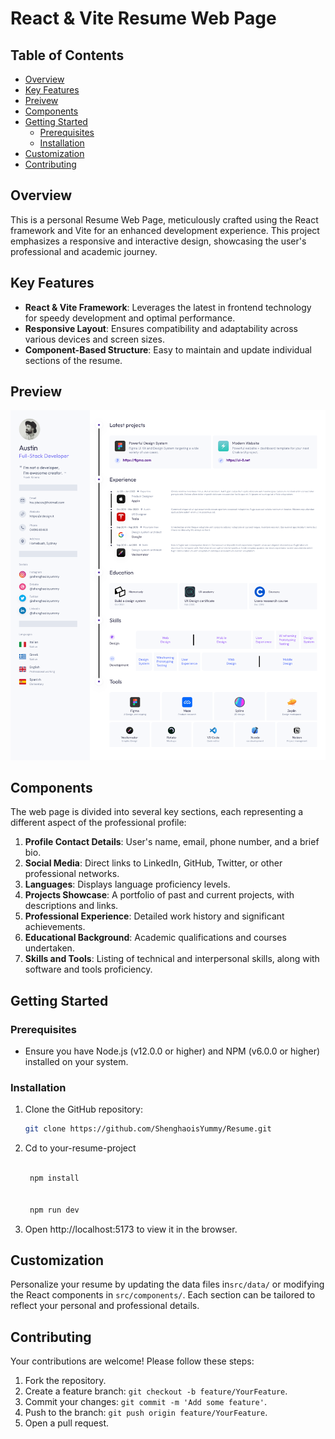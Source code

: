 # React & Vite Resume Web Page

## Table of Contents

- [Overview](#overview)
- [Key Features](#key-features)
- [Preivew](#preview)
- [Components](#components)
- [Getting Started](#getting-started)
  - [Prerequisites](#prerequisites)
  - [Installation](#installation)
- [Customization](#customization)
- [Contributing](#contributing)

## Overview

This is a personal Resume Web Page, meticulously crafted using the React framework and Vite for an enhanced development experience. This project emphasizes a responsive and interactive design, showcasing the user's professional and academic journey.

## Key Features

- **React & Vite Framework**: Leverages the latest in frontend technology for speedy development and optimal performance.
- **Responsive Layout**: Ensures compatibility and adaptability across various devices and screen sizes.
- **Component-Based Structure**: Easy to maintain and update individual sections of the resume.

## Preview

![Screenshot of Resume Web Page](/src/assets/images/resume.png)

## Components

The web page is divided into several key sections, each representing a different aspect of the professional profile:

1. **Profile Contact Details**: User's name, email, phone number, and a brief bio.
2. **Social Media**: Direct links to LinkedIn, GitHub, Twitter, or other professional networks.
3. **Languages**: Displays language proficiency levels.
4. **Projects Showcase**: A portfolio of past and current projects, with descriptions and links.
5. **Professional Experience**: Detailed work history and significant achievements.
6. **Educational Background**: Academic qualifications and courses undertaken.
7. **Skills and Tools**: Listing of technical and interpersonal skills, along with software and tools proficiency.

## Getting Started

### Prerequisites

- Ensure you have Node.js (v12.0.0 or higher) and NPM (v6.0.0 or higher) installed on your system.

### Installation

1. Clone the GitHub repository:

   ```bash
   git clone https://github.com/ShenghaoisYummy/Resume.git
   ```

2. Cd to your-resume-project

   ```bash

    npm install


    npm run dev
   ```
3. Open http://localhost:5173 to view it in the browser.

## Customization

Personalize your resume by updating the data files in`src/data/` or modifying the React components in `src/components/`. Each section can be tailored to reflect your personal and professional details.

## Contributing

Your contributions are welcome! Please follow these steps:

1. Fork the repository.
2. Create a feature branch: `git checkout -b feature/YourFeature`.
3. Commit your changes: `git commit -m 'Add some feature'`.
4. Push to the branch: `git push origin feature/YourFeature`.
5. Open a pull request.

